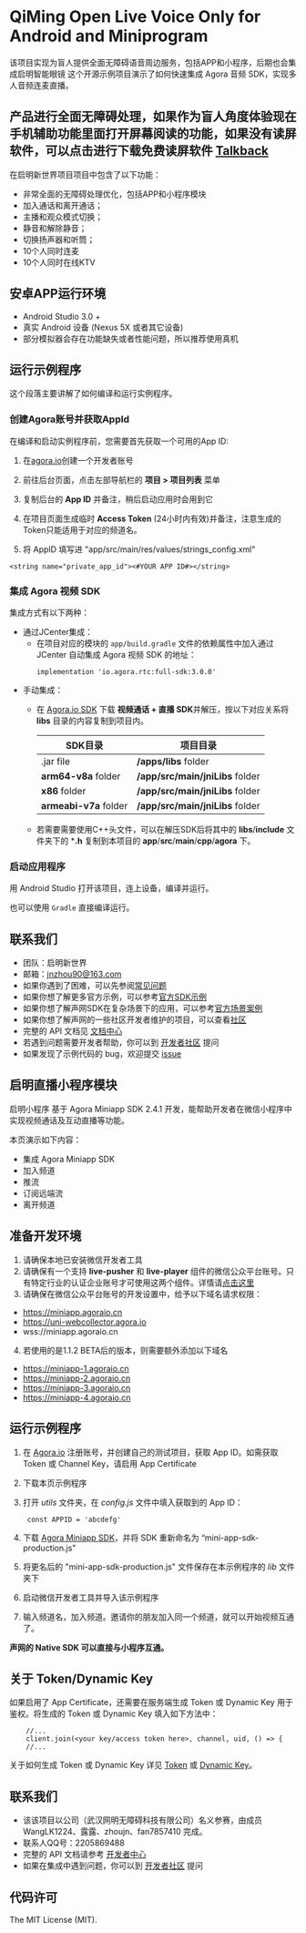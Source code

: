 # QiMing  Open Live Voice Only for Android  and  Miniprogram

该项目实现为盲人提供全面无障碍语音周边服务，包括APP和小程序，后期也会集成启明智能眼镜
这个开源示例项目演示了如何快速集成 Agora 音频 SDK，实现多人音频连麦直播。

## 产品进行全面无障碍处理，如果作为盲人角度体验现在手机辅助功能里面打开屏幕阅读的功能，如果没有读屏软件，可以点击进行下载免费读屏软件 [Talkback](https://sj.qq.com/myapp/detail.htm?apkName=com.google.android.marvin.talkback)
在启明新世界项目项目中包含了以下功能：

- 非常全面的无障碍处理优化，包括APP和小程序模块
- 加入通话和离开通话；
- 主播和观众模式切换；
- 静音和解除静音；
- 切换扬声器和听筒；
- 10个人同时连麦
- 10个人同时在线KTV


## 安卓APP运行环境
- Android Studio 3.0 +
- 真实 Android 设备 (Nexus 5X 或者其它设备)
- 部分模拟器会存在功能缺失或者性能问题，所以推荐使用真机

## 运行示例程序

这个段落主要讲解了如何编译和运行实例程序。

### 创建Agora账号并获取AppId

在编译和启动实例程序前，您需要首先获取一个可用的App ID:
1. 在[agora.io](https://dashboard.agora.io/signin/)创建一个开发者账号
2. 前往后台页面，点击左部导航栏的 **项目 > 项目列表** 菜单
3. 复制后台的 **App ID** 并备注，稍后启动应用时会用到它
4. 在项目页面生成临时 **Access Token** (24小时内有效)并备注，注意生成的Token只能适用于对应的频道名。

5. 将 AppID 填写进 "app/src/main/res/values/strings_config.xml"
  ```
  <string name="private_app_id"><#YOUR APP ID#></string>
  ```

### 集成 Agora 视频 SDK

集成方式有以下两种：
  - 通过JCenter集成：
    - 在项目对应的模块的 `app/build.gradle` 文件的依赖属性中加入通过 JCenter 自动集成 Agora 视频 SDK 的地址：
      ```
      implementation 'io.agora.rtc:full-sdk:3.0.0'
      ```
  - 手动集成：
    - 在 [Agora.io SDK](https://www.agora.io/cn/download/) 下载 **视频通话 + 直播 SDK**并解压，按以下对应关系将 **libs** 目录的内容复制到项目内。
      
      SDK目录|项目目录
      ---|---
      .jar file|**/apps/libs** folder
      **arm64-v8a** folder|**/app/src/main/jniLibs** folder
      **x86** folder|**/app/src/main/jniLibs** folder
      **armeabi-v7a** folder|**/app/src/main/jniLibs** folder
    - 若需要需要使用C++头文件，可以在解压SDK后将其中的 **libs**/**include** 文件夹下的 ***.h** 复制到本项目的 **app**/**src**/**main**/**cpp**/**agora** 下。


### 启动应用程序

用 Android Studio 打开该项目，连上设备，编译并运行。

也可以使用 `Gradle` 直接编译运行。

## 联系我们
- 团队：启明新世界
- 邮箱：jnzhou90@163.com
- 如果你遇到了困难，可以先参阅[常见问题](https://docs.agora.io/cn/faq)
- 如果你想了解更多官方示例，可以参考[官方SDK示例](https://github.com/AgoraIO)
- 如果你想了解声网SDK在复杂场景下的应用，可以参考[官方场景案例](https://github.com/AgoraIO-usecase)
- 如果你想了解声网的一些社区开发者维护的项目，可以查看[社区](https://github.com/AgoraIO-Community)
- 完整的 API 文档见 [文档中心](https://docs.agora.io/cn/)
- 若遇到问题需要开发者帮助，你可以到 [开发者社区](https://rtcdeveloper.com/) 提问
- 如果发现了示例代码的 bug，欢迎提交 [issue](https://github.com/AgoraIO/Basic-Audio-Broadcasting/issues)

## 启明直播小程序模块


启明小程序 基于 Agora Miniapp SDK 2.4.1 开发，能帮助开发者在微信小程序中实现视频通话及互动直播等功能。

本页演示如下内容：

* 集成 Agora Miniapp SDK
* 加入频道
* 推流
* 订阅远端流
* 离开频道

## 准备开发环境

1. 请确保本地已安装微信开发者工具
2. 请确保有一个支持 **live-pusher** 和 **live-player** 组件的微信公众平台账号。只有特定行业的认证企业账号才可使用这两个组件。详情请[点击这里](https://developers.weixin.qq.com/miniprogram/dev/component/live-player.html)
3. 请确保在微信公众平台账号的开发设置中，给予以下域名请求权限：

 * https://miniapp.agoraio.cn
 * https://uni-webcollector.agora.io
 * wss://miniapp.agoraio.cn

4. 若使用的是1.1.2 BETA后的版本，则需要额外添加以下域名
 * https://miniapp-1.agoraio.cn
 * https://miniapp-2.agoraio.cn
 * https://miniapp-3.agoraio.cn
 * https://miniapp-4.agoraio.cn

## 运行示例程序
 
1. 在 [Agora.io](http://dashboard.agora.io/signin/) 注册账号，并创建自己的测试项目，获取 App ID。如需获取 Token 或 Channel Key，请启用 App Certificate
2. 下载本页示例程序
3. 打开 *utils* 文件夹，在 *config.js* 文件中填入获取到的 App ID：

    	const APPID = 'abcdefg'
    	
4. 下载 [Agora Miniapp SDK](https://docs.agora.io/cn/Agora%20Platform/downloads)，并将 SDK 重新命名为 “mini-app-sdk-production.js"
5. 将更名后的 "mini-app-sdk-production.js" 文件保存在本示例程序的 *lib* 文件夹下
6. 启动微信开发者工具并导入该示例程序
7. 输入频道名，加入频道。邀请你的朋友加入同一个频道，就可以开始视频互通了。

**声网的 Native SDK 可以直接与小程序互通。**

## 关于 Token/Dynamic Key

如果启用了 App Certificate，还需要在服务端生成 Token 或 Dynamic Key 用于鉴权。将生成的 Token 或 Dynamic Key 填入如下方法中：

    	//...
    	client.join(<your key/access token here>, channel, uid, () => {
    	//...
    	
关于如何生成 Token 或 Dynamic Key 详见 [Token](https://docs.agora.io/cn/2.2/product/Video/Agora%20Basics/key_native?platform=Android) 或 [Dynamic Key](https://docs.agora.io/cn/2.2/product/Video/Agora%20Basics/key_web?platform=Web)。

## 联系我们
* 该该项目以公司（武汉网明无障碍科技有限公司）名义参赛，由成员WangLK1224、露露、zhoujn、fan7857410 完成。
* 联系人QQ号：2205869488
* 完整的 API 文档请参考 [开发者中心](http://docs.agora.io/cn/)
* 如果在集成中遇到问题，你可以到 [开发者社区](https://dev.agora.io/cn/) 提问

## 代码许可
The MIT License (MIT).
